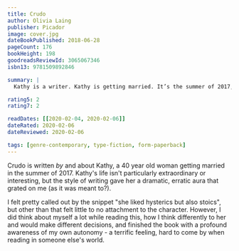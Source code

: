 ```yaml
---
title: Crudo
author: Olivia Laing
publisher: Picador
image: cover.jpg
dateBookPublished: 2018-06-28
pageCount: 176
bookHeight: 198
goodreadsReviewId: 3065067346
isbn13: 9781509892846

summary: |
  Kathy is a writer. Kathy is getting married. It’s the summer of 2017, and the whole world is falling apart. From a Tuscan hotel for the super-rich to a Brexit-paralysed UK, Kathy spends the first summer of her 40s trying to adjust to making a lifelong commitment just as Trump is tweeting the world into nuclear war. But it’s not only Kathy who’s changing. Political, social and natural landscapes are all in peril. Fascism is on the rise, truth is dead, the planet is hotting up. Is it really worth learning to love when the end of the world is nigh? And how do you make art, let alone a life, when one rogue tweet could end it all?

rating5: 2
rating7: 2

readDates: [[2020-02-04, 2020-02-06]]
dateRated: 2020-02-06
dateReviewed: 2020-02-06

tags: [genre-contemporary, type-fiction, form-paperback]
---
```


Crudo is written _by_ and about Kathy, a 40 year old woman getting married in the summer of 2017. Kathy's life isn't particularly extraordinary or interesting, but the style of writing gave her a dramatic, erratic aura that grated on me (as it was meant to?).

I felt pretty called out by the snippet "she liked hysterics but also stoics", but other than that felt little to no attachment to the character. However, I did think about myself a lot while reading this, how I think differently to her and would make different decisions, and finished the book with a profound awareness of my own autonomy - a terrific feeling, hard to come by when reading in someone else's world.
